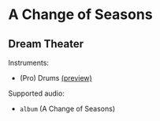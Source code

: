 # A Change of Seasons

## Dream Theater

Instruments:

  * (Pro) Drums [(preview)](http://pages.cs.wisc.edu/~tolly/customs/?title=a-change-of-seasons&artist=dream-theater)

Supported audio:

  * `album` (A Change of Seasons)

